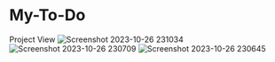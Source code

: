 # My-To-Do
Project View
![Screenshot 2023-10-26 231034](https://github.com/Shimon31/My-To-Do/assets/73957684/b2c4a8db-2075-4224-95e6-994662327951) ![Screenshot 2023-10-26 230709](https://github.com/Shimon31/My-To-Do/assets/73957684/87fbb1ba-0552-4fba-bb5c-8310f0d3663f) ![Screenshot 2023-10-26 230645](https://github.com/Shimon31/My-To-Do/assets/73957684/cb58af24-82e5-4c0f-9c80-75e743057abf)
